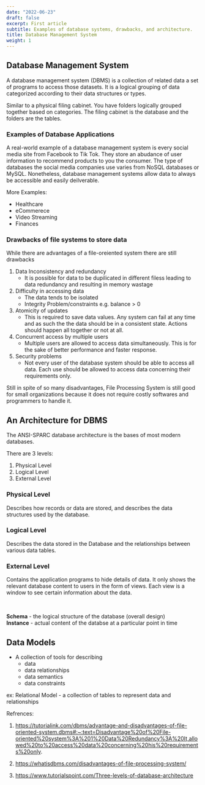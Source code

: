 ```yaml
---
date: "2022-06-23"
draft: false
excerpt: First article
subtitle: Examples of database systems, drawbacks, and architecture.
title: Database Management System
weight: 1
---
```

## Database Management System
A database management system (DBMS) is a collection of related data a set of programs to access those datasets. It is a logical grouping of data categorized according to their data structures or types.

Similar to a physical filing cabinet. You have folders logically grouped together based on categories. The filing cabinet is the database and the folders are the tables. 


### Examples of Database Applications
A real-world example of a database management system is every social media site from Facebook to Tik Tok. They store an abudance of user information to recommend products to you the consumer. The type of databases the social media companies use varies from NoSQL  databases or MySQL. Nonetheless, database management systems allow data to always be accessible and easily deilverable.

More Examples:
  - Healthcare
  - eCommerece
  - Video Streaming
  - Finances


### Drawbacks of file systems to store data
While there are advantages of a file-oreiented system there are still drawbacks

1. Data Inconsistency and redundancy
    - It is possible for data to be dupilicated in different filess leading to data redundancy and resulting in memory wastage
2. Difficulty in accessing data
    - The data tends to be isolated
    - Integrity Problem/constraints e.g. balance > 0
3. Atomicity of updates
    - This is required to save data values. Any system can fail at any time and as such the the data should be in a consistent state. Actions should happen all together or not at all.
4. Concurrent access by multiple users
    - Multiple users are allowed to access data simultaneously. This is for the sake of better performance and faster response.
5. Security problems
    - Not every user of the database system should be able to access all data. Each use should be allowed to access data concerning their requirements only.


  Still in spite of so many disadvantages, File Processing System is still good for small organizations because it does not require costly softwares and programmers to handle it.


## An Architecture for DBMS
The ANSI-SPARC database architecture is the bases of most modern databases.

There are 3 levels:
1. Physical Level
1. Logical Level
3. External Level

<Insert image>


### Physical Level
Describes how records or data are stored, and describes the data structures used by the database.

### Logical Level
Describes the data stored in the Database and the relationships between various data tables. 

### External Level
Contains the application programs to hide details of data. It only shows the relevant database content to users in the form of views. Each view is a window to see certain information about the data.




<br/>

**Schema** - the logical structure of the database (overall design)  <br />
**Instance** - actual content of the databse at a particular point in time
  
## Data Models
  - A collection of tools for describing
    - data
    - data relationships
    - data semantics
    - data constraints
   
   ex: Relational Model
      - a collection of tables to represent data and relationships

Refrences:

1. https://tutorialink.com/dbms/advantage-and-disadvantages-of-file-oriented-system.dbms#:~:text=Disadvantage%20of%20File-oriented%20system%3A%201%20Data%20Redundancy%3A%20It,allowed%20to%20access%20data%20concerning%20his%20requirements%20only.

2. https://whatisdbms.com/disadvantages-of-file-processing-system/

3. https://www.tutorialspoint.com/Three-levels-of-database-architecture
  
